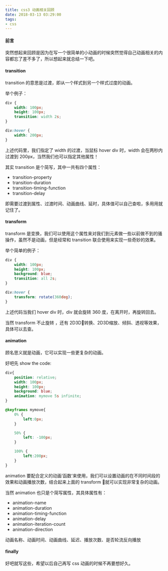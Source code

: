 ```yaml
---
title: css3 动画相关回顾
date: 2018-03-13 03:29:00
tags:
- css
---
```


#### 前言

突然想起来回顾是因为在写一个很简单的小动画的时候突然觉得自己动画相关的内容都忘了差不多了，所以想起来就总结一下吧。

<!-- more -->

#### transition
transition 的意思是过渡，即从一个样式到另一个样式过度的动画。

举个例子：

``` css
div {
    width: 100px;
    height: 100px;
    transition: width 2s;
}

div:hover {
    width: 200px;
}
```

上述代码里，我们指定了 width 的过渡，当鼠标 hover div 时，width 会在两秒内过渡到 200px，当然我们也可以指定其他属性！

其实 transition 是个简写，其中一共有四个属性：

- transition-property
- transition-duration
- transition-timing-function
- transition-delay

即需要过渡到属性、过渡时间、动画曲线、延时，具体值可以自己查啦，多用用就记住了。

#### transform

transform 是变换，我们可以使用这个属性来对我们到元素做一些以前做不到的骚操作，虽然不是动画，但是经常和 transition 联合使用来实现一些奇妙的效果。

举个简单的例子：

``` css
div {
    width: 100px;
    height: 100px;
    background: blue;
    transition: all 2s;
}

div:hover {
    transform: rotate(360deg);
}
```

上述代码当我们 hover div 时，div 就会旋转 360 度，在离开时，再旋转回去。

当然 transform 不止旋转 ，还有 2D3D转换、2D3D缩放、倾斜、透视等效果，具体可以去查。

#### animation

顾名思义就是动画，它可以实现一些更复杂的动画。

好吧先 show the code:

```css
div{
    position: relative;
    width: 100px;
    height: 100px;
    background: blue;
    animation: mymove 5s infinite;
}

@keyframes mymove{
    0% {
        left:0px;
    }

    50% {
        left: -100px;
    }

    100% {
        left:200px;
    }
}
```

animation 要配合定义的动画‘函数’来使用，我们可以设置动画的在不同时间段的效果和动画播放次数，结合起来上面的 transform 就可以实现非常复杂的动画。

当然 animation 也只是个简写属性，其具体属性有：

- animation-name
- animation-duration
- animation-timing-function
- animation-delay
- animation-iteration-count
- animation-direction

动画名称、动画时间、动画曲线、延迟、播放次数、是否轮流反向播放

#### finally

好吧就写这些，希望以后自己再写 css 动画的时候不再要想好久。